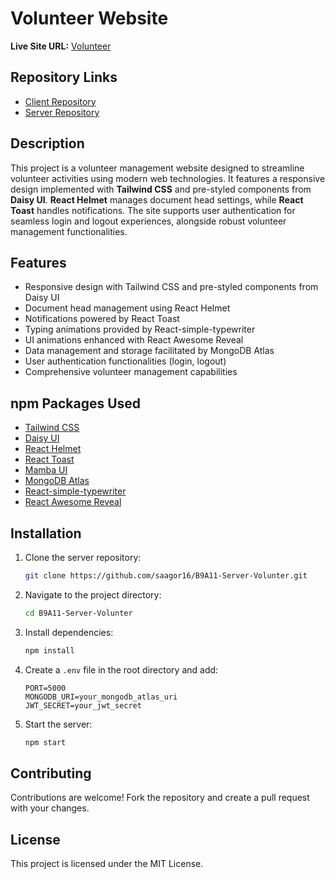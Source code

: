 # Volunteer Website

**Live Site URL:** [Volunteer](https://b9a11-volun.web.app)

## Repository Links

- [Client Repository](https://github.com/saagor16/B9A11-Cline-Volunter)
- [Server Repository](https://github.com/saagor16/B9A11-Server-Volunter)

## Description

This project is a volunteer management website designed to streamline volunteer activities using modern web technologies. It features a responsive design implemented with **Tailwind CSS** and pre-styled components from **Daisy UI**. **React Helmet** manages document head settings, while **React Toast** handles notifications. The site supports user authentication for seamless login and logout experiences, alongside robust volunteer management functionalities.

## Features

- Responsive design with Tailwind CSS and pre-styled components from Daisy UI
- Document head management using React Helmet
- Notifications powered by React Toast
- Typing animations provided by React-simple-typewriter
- UI animations enhanced with React Awesome Reveal
- Data management and storage facilitated by MongoDB Atlas
- User authentication functionalities (login, logout)
- Comprehensive volunteer management capabilities

## npm Packages Used

- [Tailwind CSS](https://tailwindcss.com/)
- [Daisy UI](https://daisyui.com/)
- [React Helmet](https://www.npmjs.com/package/react-helmet)
- [React Toast](https://react-toast.com/)
- [Mamba UI](https://mambaui.com/components)
- [MongoDB Atlas](https://www.mongodb.com/atlas/database)
- [React-simple-typewriter](https://www.npmjs.com/package/react-simple-typewriter)
- [React Awesome Reveal](https://www.npmjs.com/package/react-awesome-reveal)

## Installation

1. Clone the server repository:
    ```bash
    git clone https://github.com/saagor16/B9A11-Server-Volunter.git
    ```

2. Navigate to the project directory:
    ```bash
    cd B9A11-Server-Volunter
    ```

3. Install dependencies:
    ```bash
    npm install
    ```

4. Create a `.env` file in the root directory and add:
    ```env
    PORT=5000
    MONGODB_URI=your_mongodb_atlas_uri
    JWT_SECRET=your_jwt_secret
    ```

5. Start the server:
    ```bash
    npm start
    ```

## Contributing

Contributions are welcome! Fork the repository and create a pull request with your changes.

## License

This project is licensed under the MIT License.
